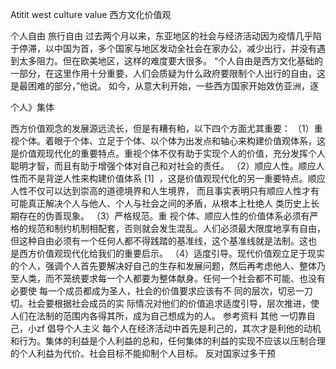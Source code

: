 Atitit west culture value 西方文化价值观

个人自由 旅行自由
过去两个月以来，东亚地区的社会与经济活动因为疫情几乎陷于停滞，以中国为首，多个国家与地区发动全社会在家办公，减少出行，并没有遇到太多阻力。但在欧美地区，这样的难度要大很多。
“个人自由是西方文化基础的一部分，在这里作用十分重要，人们会质疑为什么政府要限制个人出行的自由，这是最困难的部分，”他说。
如今，从意大利开始，一些西方国家开始效仿亚洲，逐

个人》集体


西方价值观念的发展源远流长，但是有糟有粕，以下四个方面尤其重要：
（1）重视个体。着眼于个体、立足于个体、以个体为出发点和轴心来构建价值观体系，这是价值观现代化的重要特点。重视个体不仅有助于实现个人的价值，充分发挥个人聪明才智，而且有助于增强个体对自己和对社会的责任。
（2）顺应人性。顺应人性而不是背逆人性来构建价值体系 [1]  ，这是价值观现代化的另一重要特点。顺应人性不仅可以达到崇高的道德境界和人生境界， 而且事实表明只有顺应人性才有可能真正解决个人与他人、个人与社会之间的矛盾，从根本上杜绝人 类历史上长期存在的伪善现象。
（3）严格规范。重 视个体、顺应人性的价值体系必须有严格的规范和制约机制相配套，否则就会发生混乱。人们必须最大限度地享有自由，但这种自由必须有一个任何人都不得践踏的基准线，这个基准线就是法制。这也 是西方价值观现代化给我们的重要启示。
（4）适度引导。现代价值观立足于现实的个人，强调个人首先要解决好自己的生存和发展问题，然后再考虑他人、整体乃至人类，而不笼统要求每一个人都要为整体献身。任何一个社会都不可能、也没有必要使 每一个成员都成为圣人，社会的价值要求应该有不 同的层次，切忌一刀切。社会要根据社会成员的实 际情况对他们的价值追求适度引导，层次推进，使 人们在法制的范围内各得其所，成为自己想成为的人。
参考资料
其他
一切靠自己，小zf
倡导个人主义
每个人在经济活动中首先是利己的，其次才是利他的动机和行为。集体的利益是个人利益的总和，任何集体的利益的实现不应该以压制合理的个人利益为代价。社会目标不能抑制个人目标。
反对国家过多干预
